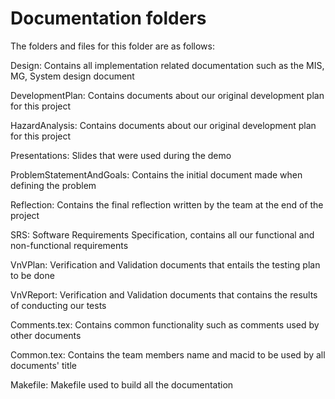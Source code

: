 # Documentation folders

The folders and files for this folder are as follows:

Design: Contains all implementation related documentation such as the MIS, MG, System design document

DevelopmentPlan: Contains documents about our original development plan for this project

HazardAnalysis: Contains documents about our original development plan for this project

Presentations: Slides that were used during the demo

ProblemStatementAndGoals: Contains the initial document made when defining the problem

Reflection: Contains the final reflection written by the team at the end of the project

SRS: Software Requirements Specification, contains all our functional and non-functional requirements

VnVPlan: Verification and Validation documents that entails the testing plan to be done

VnVReport: Verification and Validation documents that contains the results of conducting our tests

Comments.tex: Contains common functionality such as comments used by other documents

Common.tex: Contains the team members name and macid to be used by all documents' title

Makefile: Makefile used to build all the documentation
